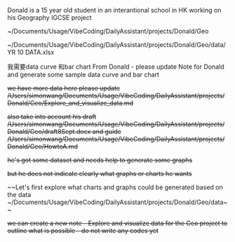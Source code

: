 Donald is a 15 year old student in an interantional school in HK working on his Geography IGCSE project

~/Documents/Usage/VibeCoding/DailyAssistant/projects/Donald/Geo

~/Documents/Usage/VibeCoding/DailyAssistant/projects/Donald/Geo/data/YR 10 DATA.xlsx


我需要data curve 和bar chart From Donald - please update Note for Donald and generate some sample data curve and bar chart 

~~we have more data here please update /Users/simonwang/Documents/Usage/VibeCoding/DailyAssistant/projects/Donald/Geo/Explore_and_visualize_data.md~~

~~also take into account his draft /Users/simonwang/Documents/Usage/VibeCoding/DailyAssistant/projects/Donald/Geo/draft8Sept.docx and guide /Users/simonwang/Documents/Usage/VibeCoding/DailyAssistant/projects/Donald/Geo/HowtoA.md~~

~~he's got some dataset and needs help to generate some graphs~~

~~but he does not indicate clearly what graphs or charts he wants~~

~~Let's first explore what charts and graphs could be generated based on the data ~/Documents/Usage/VibeCoding/DailyAssistant/projects/Donald/Geo/data~~

~~we can create a new note - Explore and visualize data for the Geo project to outline what is possible - do not write any codes yet~~
